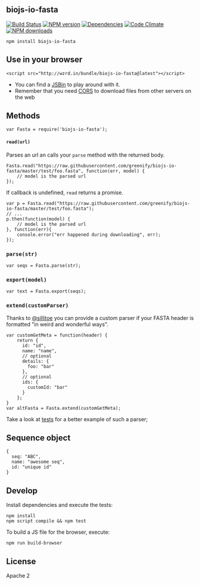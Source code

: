 biojs-io-fasta
----------------

[![Build Status](https://drone.io/github.com/greenify/biojs-io-fasta/status.png)](https://drone.io/github.com/biojs/biojs-io-fasta/latest)
[![NPM version](http://img.shields.io/npm/v/biojs-io-fasta.svg)](https://www.npmjs.org/package/biojs-io-fasta)
[![Dependencies](https://david-dm.org/greenify/biojs-io-fasta.png)](https://david-dm.org/biojs/biojs-io-fasta)
[![Code Climate](https://codeclimate.com/github/greenify/biojs-io-fasta/badges/gpa.svg)](https://codeclimate.com/github/biojs/biojs-io-fasta)
[![NPM downloads](http://img.shields.io/npm/dm/biojs-io-fasta.svg)](https://www.npmjs.org/package/biojs-io-fasta)

```
npm install biojs-io-fasta
```

Use in your browser
-------------------

```
<script src="http://wzrd.in/bundle/biojs-io-fasta@latest"></script>
```

* You can find a [JSBin](http://jsbin.com/vetamigere/edit?js,console) to play around with it.
* Remember that you need [CORS](http://en.wikipedia.org/wiki/Cross-origin_resource_sharing) to download files from other servers on the web

Methods
------

```
var Fasta = require('biojs-io-fasta');
```

#### `read(url)`

Parses an url an calls your `parse` method with the returned body.

```
Fasta.read("https://raw.githubusercontent.com/greenify/biojs-io-fasta/master/test/foo.fasta", function(err, model) {
	// model is the parsed url
});
```
If callback is undefined, `read` returns a promise.

```
var p = Fasta.read("https://raw.githubusercontent.com/greenify/biojs-io-fasta/master/test/foo.fasta");
// ...
p.then(function(model) {
	// model is the parsed url
}, function(err){
	console.error("err happened during downloading", err);
});
```

### `parse(str)`

```
var seqs = Fasta.parse(str);
```

### `export(model)`


```
var text = Fasta.export(seqs);
```

### `extend(customParser)`

Thanks to [@sillitoe](https://github.com/sillitoe) you can provide a custom parser
if your FASTA header is formatted "in weird and wonderful ways".

```
var customGetMeta = function(header) {
	return {
      id: "id",
      name: "name",
      // optional
      details: {
		foo: "bar"
      },
      // optional
      ids: {
		customId: "bar"
      }
    };
}
var altFasta = Fasta.extend(customGetMeta);
```

Take a look at [tests](https://github.com/wilzbach/biojs-io-fasta/blob/master/test/fasta.js#L56)
for a better example of such a parser;

Sequence object
---------------

```
{
  seq: "ABC",
  name: "awesome seq",
  id: "unique id"
}
```

Develop
--------

Install dependencies and execute the tests:

```
npm install
npm script compile && npm test
```

To build a JS file for the browser, execute:

```
npm run build-browser
```

License
--------

Apache 2
